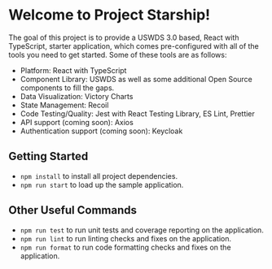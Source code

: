 # Welcome to Project Starship!

The goal of this project is to provide a USWDS 3.0 based, React with TypeScript, starter application, which comes pre-configured with all of the tools you need to get started. Some of these tools are as follows:

- Platform: React with TypeScript
- Component Library: USWDS as well as some additional Open Source components to fill the gaps.
- Data Visualization: Victory Charts
- State Management: Recoil
- Code Testing/Quality: Jest with React Testing Library, ES Lint, Prettier
- API support (coming soon): Axios
- Authentication support (coming soon): Keycloak

## Getting Started

- `npm install` to install all project dependencies.
- `npm run start` to load up the sample application.

## Other Useful Commands

- `npm run test` to run unit tests and coverage reporting on the application.
- `npm run lint` to run linting checks and fixes on the application.
- `npm run format` to run code formatting checks and fixes on the application.
